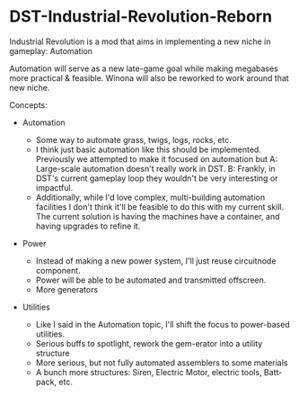 # DST-Industrial-Revolution-Reborn
Industrial Revolution is a mod that aims in implementing a new niche in gameplay: Automation 

Automation will serve as a new late-game goal while making megabases more practical & feasible.
Winona will also be reworked to work around that new niche.

Concepts:
- Automation
    - Some way to automate grass, twigs, logs, rocks, etc.
    - I think just basic automation like this should be implemented. Previously we attempted to make it focused on automation but A: Large-scale automation doesn't really work in DST. B: Frankly, in DST's current gameplay loop they wouldn't be very interesting or impactful.
    - Additionally, while I'd love complex, multi-building automation facilities I don't think it'll be feasible to do this with my current skill. The current solution is having the machines have a container, and having upgrades to refine it. 

- Power
    - Instead of making a new power system, I'll just reuse circuitnode component.
    - Power will be able to be automated and transmitted offscreen.
    - More generators

- Utilities
    - Like I said in the Automation topic, I'll shift the focus to power-based utilities.
    - Serious buffs to spotlight, rework the gem-erator into a utility structure
    - More serious, but not fully automated assemblers to some materials
    - A bunch more structures: Siren, Electric Motor, electric tools, Batt-pack, etc.
